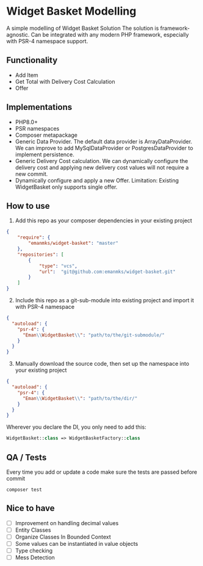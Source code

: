 # Widget Basket Modelling

A simple modelling of Widget Basket Solution
The solution is framework-agnostic. Can be integrated with any modern PHP framework, especially with PSR-4 namespace support.

## Functionality

- Add Item
- Get Total with Delivery Cost Calculation
- Offer

## Implementations

- PHP8.0+
- PSR namespaces
- Composer metapackage
- Generic Data Provider. The default data provider is ArrayDataProvider.
  We can improve to add MySqlDataProvider or PostgresDataProvider to implement persistence.
- Generic Delivery Cost calculation. 
  We can dynamically configure the delivery cost and applying new delivery cost values will not require a new commit.
- Dynamically configure and apply a new Offer. Limitation: Existing WidgetBasket only supports single offer.

## How to use

1. Add this repo as your composer dependencies in your existing project
```json
{
    "require": {
        "emanmks/widget-basket": "master"
    },
    "repositories": [
        {
            "type": "vcs",
            "url":  "git@github.com:emanmks/widget-basket.git"
        }
    ]
}
```
2. Include this repo as a git-sub-module into existing project and import it with PSR-4 namespace
```json
{
  "autoload": {
    "psr-4": {
      "Eman\\WidgetBasket\\": "path/to/the/git-submodule/"
    }
  }
}
```
3. Manually download the source code, then set up the namespace into your existing project
```json
{
  "autoload": {
    "psr-4": {
      "Eman\\WidgetBasket\\": "path/to/the/dir/"
    }
  }
}
```

Wherever you declare the DI, you only need to add this:
```php
WidgetBasket::class => WidgetBasketFactory::class
```

## QA / Tests

Every time you add or update a code make sure the tests are passed before commit

```shell
composer test
```

## Nice to have

- [ ] Improvement on handling decimal values
- [ ] Entity Classes
- [ ] Organize Classes In Bounded Context
- [ ] Some values can be instantiated in value objects
- [ ] Type checking
- [ ] Mess Detection
